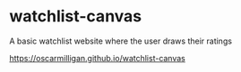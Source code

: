# watchlist-canvas
A basic watchlist website where the user draws their ratings

https://oscarmilligan.github.io/watchlist-canvas

